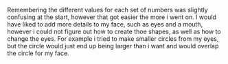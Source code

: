 Remembering the different values for each set of numbers was slightly confusing at the start, however that got easier the more i went on. I would have liked to add more details to my face, such as eyes and a mouth, however i could not figure out how to create thoe shapes, as well as how to change the eyes. For example i tried to make smaller circles from my eyes, but the circle would just end up being larger than i want and would overlap the circle for my face. 
